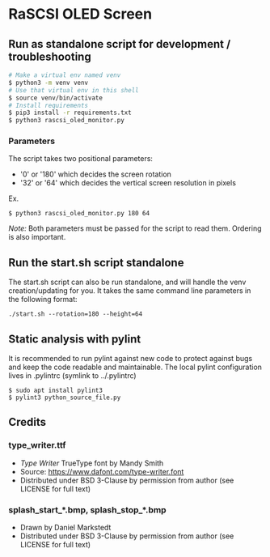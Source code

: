 # RaSCSI OLED Screen

## Run as standalone script for development / troubleshooting

```bash
# Make a virtual env named venv
$ python3 -m venv venv
# Use that virtual env in this shell
$ source venv/bin/activate
# Install requirements
$ pip3 install -r requirements.txt
$ python3 rascsi_oled_monitor.py
```

### Parameters

The script takes two positional parameters:
* '0' or '180' which decides the screen rotation
* '32' or '64' which decides the vertical screen resolution in pixels

Ex.
```
$ python3 rascsi_oled_monitor.py 180 64
```

_Note:_ Both parameters must be passed for the script to read them. Ordering is also important.

## Run the start.sh script standalone

The start.sh script can also be run standalone, and will handle the venv creation/updating for you. It takes the same command line parameters in the following format:

```
./start.sh --rotation=180 --height=64
```

## Static analysis with pylint

It is recommended to run pylint against new code to protect against bugs
and keep the code readable and maintainable.
The local pylint configuration lives in .pylintrc (symlink to ../.pylintrc)

```
$ sudo apt install pylint3
$ pylint3 python_source_file.py
```

## Credits
### type_writer.ttf
* _Type Writer_ TrueType font by Mandy Smith
* Source: https://www.dafont.com/type-writer.font
* Distributed under BSD 3-Clause by permission from author (see LICENSE for full text)

### splash_start_\*.bmp, splash_stop_\*.bmp
* Drawn by Daniel Markstedt
* Distributed under BSD 3-Clause by permission from author (see LICENSE for full text)

